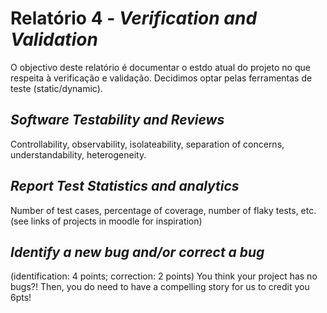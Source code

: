 # Relatório 4 - *Verification and Validation*

O objectivo deste relatório é documentar o estdo atual do projeto no que respeita à verificação e validação.
Decidimos optar pelas ferramentas de teste (static/dynamic).

## *Software Testability and Reviews*
Controllability, observability, isolateability, separation of concerns, understandability, heterogeneity.  

## *Report Test Statistics and analytics*
Number of test cases, percentage of coverage, number of flaky tests, etc. (see links of projects in moodle for inspiration)

## *Identify a new bug and/or correct a bug*
(identification: 4 points; correction: 2 points)
You think your project has no bugs?! Then, you do need to have a compelling story for us to credit you 6pts! 
